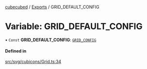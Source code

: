 [cubecubed](/reference/README.md) / [Exports](/reference/modules.md) / GRID\_DEFAULT\_CONFIG

# Variable: GRID\_DEFAULT\_CONFIG

• `Const` **GRID\_DEFAULT\_CONFIG**: [`GRID_CONFIG`](/reference/interfaces/GRID_CONFIG.md)

#### Defined in

[src/svg/cubicons/Grid.ts:34](https://github.com/imaphatduc/cubecubed/blob/cb0c39f/src/svg/cubicons/Grid.ts#L34)
